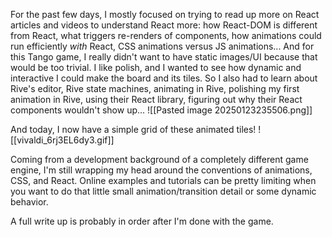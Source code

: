 For the past few days, I mostly focused on trying to read up more on React articles and videos to understand React more: how React-DOM is different from React, what triggers re-renders of components, how animations could run efficiently *with* React, CSS animations versus JS animations...
And for this Tango game, I really didn't want to have static images/UI because that would be too trivial. I like polish, and I wanted to see how dynamic and interactive I could make the board and its tiles.
So I also had to learn about Rive's editor, Rive state machines, animating in Rive, polishing my first animation in Rive, using their React library, figuring out why their React components wouldn't show up...
![[Pasted image 20250123235506.png]]

And today, I now have a simple grid of these animated tiles!
![[vivaldi_6rj3EL6dy3.gif]]

Coming from a development background of a completely different game engine, I'm still wrapping my head around the conventions of animations, CSS, and React. Online examples and tutorials can be pretty limiting when you want to do that little small animation/transition detail or some dynamic behavior. 

A full write up is probably in order after I'm done with the game.